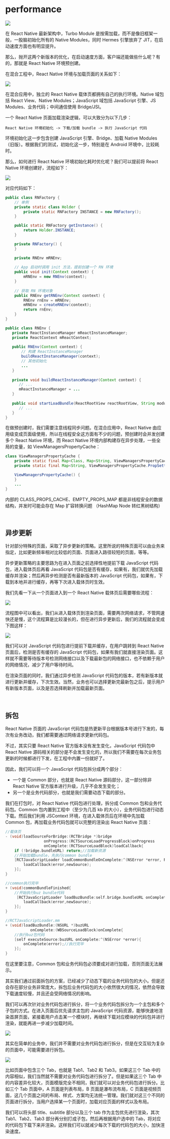 # performance

<img src="./pics/performance optimize.webp" />

在 React Native 最新架构中，Turbo Module 是按需加载，而不是像旧框架一般，一股脑初始化所有的 Native Modules，同时 Hermes 引擎放弃了 JIT，在启动速度方面也有明显提升。

那么，抛开这两个新版本的优化，在启动速度方面，客户端还能做些什么呢？有的，那就是 React Native 环境预创建。


在混合工程中，React Native 环境与加载页面的关系如下：

<img src="./pics/load relation.webp" />

在混合应用中，独立的 React Native 载体页都拥有自己的执行环境。Native 域包括 React View、Native Modules；JavaScript 域包括 JavaScript 引擎、JS Modules、业务代码；中间通信使用 Bridge/JSI。

一个 React Native 页面加载渲染逻辑，可以大致分为以下几步：
```
React Native 环境初始化 -> 下载/加载 bundle -> 执行 JavaScript 代码
```
环境初始化这一步包含创建 JavaScript 引擎、Bridge、加载 Native Modules（旧版）。根据我们的测试，初始化这一步，特别是在 Android 环境中，比较耗时。

那么，如何进行 React Native 环境初始化耗时优化呢？我们可以提前将 React Native 环境创建好，流程如下：

<img src="./pics/init optimize.webp" />

对应代码如下：
```java
public class RNFactory {
    // 单例
    private static class Holder {
        private static RNFactory INSTANCE = new RNFactory();
    }

    public static RNFactory getInstance() {
        return Holder.INSTANCE;
    }

    private RNFactory() {
    }

    private RNEnv mRNEnv;
    
    // App 启动时调用 init 方法，提前创建一个 RN 环境
    public void init(Context context) {
        mRNEnv = new RNEnv(context);
    }
    
    // 获取 RN 环境对象
    public RNEnv getRNEnv(Context context) {
        RNEnv rnEnv = mRNEnv;
        mRNEnv = createRNEnv(context);
        return rnEnv;
    }
}
```
```java
public class RNEnv {
   private ReactInstanceManager mReactInstanceManager;
   private ReactContext mReactContext;
   
   public RNEnv(Context context) {
       // 构建 ReactInstanceManager
       buildReactInstanceManager(context);
       // 其他初始化
       ...
   }
   
   private void buildReactInstanceManager(Context context) {
      // ...
      mReactInstanceManager = ...
   }
   
   public void startLoadBundle(ReactRootView reactRootView, String moduleName, String bundleid) {
      // ...
   }
}
```
在做预创建时，我们需要注意线程同步问题。在混合应用中，React Native 由应用级变成页面级使用，所以在线程安全这方面有不少的问题，预创建时会并发创建多个 React Native 环境，而 React Native 环境内部构建存在异步处理，一些全局的变量，如 ViewManagersPropertyCache：
```java
class ViewManagersPropertyCache {
    private static final Map<Class, Map<String, ViewManagersPropertyCache.PropSetter>> CLASS_PROPS_CACHE;
    private static final Map<String, ViewManagersPropertyCache.PropSetter> EMPTY_PROPS_MAP;

    ViewManagersPropertyCache() {
    }
    ...
}
```
内部的 CLASS_PROPS_CACHE、EMPTY_PROPS_MAP 都是非线程安全的数据结构，并发时可能会存在 Map 扩容转换问题 （HashMap Node 转红黑树结构）

<br>

## 异步更新
针对部分特殊的页面，采取了异步更新的策略。这里所说的特殊页面可以由业务来指定，比如更新频率相对比较低的页面、页面进入路径较短的页面，等等。

异步更新策略的主要思路为在进入页面之前选择性地提前下载 JavaScript 代码包，进入载体页后再看 JavaScript 代码包是否有缓存，如果有，我们就优先加载缓存并渲染；然后再异步检测是否有最新版本的 JavaScript 代码包，如果有，下载到本地并进行缓存，再等下次进入载体页时生效。

我们先看一下从一个页面进入到一个 React Native 载体页后需要哪些流程：

<img src="./pics/RN page load.webp" />

流程图中可以看出，我们从进入载体页到渲染页面，需要两次网络请求，不管网速快还是慢，这个流程算是比较漫长的，但在进行异步更新后，我们的流程就会变成下图这样：

<img src="./pics/async load page.webp" />

我们可以对 JavaScript 代码包进行提前下载并缓存，在用户跳转到 React Native 页面后，检测是否有缓存的 JavaScript 代码包，如果有我们就直接渲染页面。这样就不需要等待版本号检测网络接口以及下载最新包的网络接口，也不依赖于用户的网络情况，减少了用户等待时间。

在渲染页面的同时，我们通过异步检测 JavaScript 代码包的版本，若有新版本就进行更新并缓存，下次生效。当然，业务也可以选择更新完最新包之后，提示用户有新版本页面，以及是否选择刷新并加载最新页面。

<br>

## 拆包
React Native 页面的 JavaScript 代码包是热更新平台根据版本号进行下发的，每次有业务改动，我们都需要通过网络请求更新代码包。

不过，其实只要 React Native 官方版本没有发生变化，JavaScript 代码包中 React Native 源码相关的部分是不会发生变化的，所以我们不需要在每次业务包更新的时候都进行下发，在工程中内置一份就好了。

因此，我们可以将一个 JavaScript 代码包拆分成两个部分：
- 一个是 Common 部分，也就是 React Native 源码部分，这一部分除非 React Native 官方版本进行升级，几乎不会发生变化；
- 另一个是业务代码部分，也就是我们需要动态下载的部分。

我们在打包时，对 React Native 代码包进行处理，拆分成 Common 包和业务代码包。Common 包内置到工程中（至少为几百 kb 的大小），业务代码包进行动态下载。然后我们利用 JSContext 环境，在进入载体页后在环境中先加载 Common 包，再加载业务代码包就可以完整的渲染出 React Native 页面：
```C++
//载体页
- (void)loadSourceForBridge:(RCTBridge *)bridge
                 onProgress:(RCTSourceLoadProgressBlock)onProgress
                 onComplete:(RCTSourceLoadBlock)loadCallback{
    if (!bridge.bundleURL) return;//加载新资源
    //开始加载bundle，先执行common bundle
    [RCTJavaScriptLoader loadCommonBundleOnComplete:^(NSError *error, RCTSource *source){
        loadCallback(error,newSource);
    }];
}

//common执行完毕
+ (void)commonBundleFinished{
    //开始执行buz bundle代码
     [RCTJavaScriptLoader loadBuzBundle:self.bridge.bundleURL onComplete:^(NSError *error, RCTSource *source){
        loadCallback(error,newSource);
    }];
}

//RCTJavaScriptLoader.mm
+ (void)loadBuzBundle:(NSURL *)buzURL
           onComplete:(WBSourceLoadBlock)onComplete{
    //执行buz包代码
    [self executeSource:buzURL onComplete:^(NSError *error){
        onComplete(error);//执行完毕
    }];
}
```
在这里要注意，Common 包和业务代码包必须要成对进行加载，否则页面无法展示。



其实我们通过前面拆包的方案，已经减少了动态下载的业务代码包的大小。但是还会存在部分业务非常庞大，拆包后业务代码包的大小依然很大的情况，依然会导致下载速度较慢，并且还会受网络情况的影响。

我们可以再次针对业务代码包进行拆分，将一个业务代码包拆分为一个主包和多个子包的方式。在进入页面后优先请求主包的 JavaScript 代码资源，能够快速地渲染首屏页面，紧接着用户点击某一个模块时，再继续下载对应模块的代码包并进行渲染，就能再进一步减少加载时间。

<img src="./pics/split packages.webp" />

其实在简单的业务中，我们并不需要对业务代码包进行拆分，但是在交互较为复杂的页面中，可能需要进行拆包。

<img src="./pics/tab example.webp" />

比如页面中包含三个 Tab，也就是 Tab1、Tab2 和 Tab3。如果这三个 Tab 中的内容相似，我们当然就不需要对业务代码包进行拆分了。但是如果这三个 Tab 中的内容差异化较大，页面模版完全不相同，我们就可以对业务代码包进行拆分。比如三个 Tab 页面中，A 页面是列表布局，B 页面是瀑布流布局，C 页面是视频页面，这几个页面之间的布局、样式、方案均无法统一管理。我们就对这三个不同的页面进行拆分，当用户选择某一个页面时，加载对应页面的样式以及布局。

我们可以将头部 title、subtitle 部分以及三个 tab 作为主包优先进行渲染，其次 Tab1、Tab2、Tab3 部分再分别打成子包，然后再根据用户选中的 Tab，将对应的代码包下载下来并渲染。这样我们可以就减少每次下载的代码包的大小，加快渲染速度。